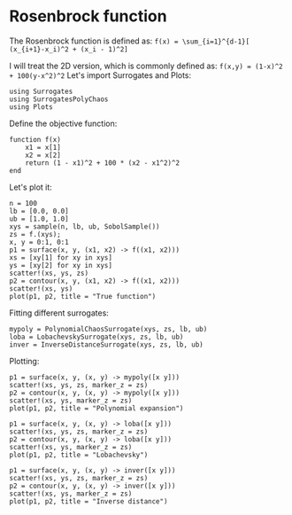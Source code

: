 # Rosenbrock function

The Rosenbrock function is defined as:
``f(x) = \sum_{i=1}^{d-1}[ (x_{i+1}-x_i)^2 + (x_i - 1)^2]``

I will treat the 2D version, which is commonly defined as:
``f(x,y) = (1-x)^2 + 100(y-x^2)^2``
Let's import Surrogates and Plots:

```@example rosen
using Surrogates
using SurrogatesPolyChaos
using Plots
```

Define the objective function:

```@example rosen
function f(x)
    x1 = x[1]
    x2 = x[2]
    return (1 - x1)^2 + 100 * (x2 - x1^2)^2
end
```

Let's plot it:

```@example rosen
n = 100
lb = [0.0, 0.0]
ub = [1.0, 1.0]
xys = sample(n, lb, ub, SobolSample())
zs = f.(xys);
x, y = 0:1, 0:1
p1 = surface(x, y, (x1, x2) -> f((x1, x2)))
xs = [xy[1] for xy in xys]
ys = [xy[2] for xy in xys]
scatter!(xs, ys, zs)
p2 = contour(x, y, (x1, x2) -> f((x1, x2)))
scatter!(xs, ys)
plot(p1, p2, title = "True function")
```

Fitting different surrogates:

```@example rosen
mypoly = PolynomialChaosSurrogate(xys, zs, lb, ub)
loba = LobachevskySurrogate(xys, zs, lb, ub)
inver = InverseDistanceSurrogate(xys, zs, lb, ub)
```

Plotting:

```@example rosen
p1 = surface(x, y, (x, y) -> mypoly([x y]))
scatter!(xs, ys, zs, marker_z = zs)
p2 = contour(x, y, (x, y) -> mypoly([x y]))
scatter!(xs, ys, marker_z = zs)
plot(p1, p2, title = "Polynomial expansion")
```

```@example rosen
p1 = surface(x, y, (x, y) -> loba([x y]))
scatter!(xs, ys, zs, marker_z = zs)
p2 = contour(x, y, (x, y) -> loba([x y]))
scatter!(xs, ys, marker_z = zs)
plot(p1, p2, title = "Lobachevsky")
```

```@example rosen
p1 = surface(x, y, (x, y) -> inver([x y]))
scatter!(xs, ys, zs, marker_z = zs)
p2 = contour(x, y, (x, y) -> inver([x y]))
scatter!(xs, ys, marker_z = zs)
plot(p1, p2, title = "Inverse distance")
```

